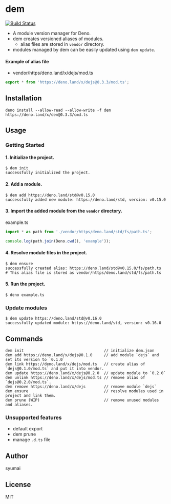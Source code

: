 # dem

[![Build Status](https://github.com/syumai/dem/workflows/test/badge.svg?branch=master)](https://github.com/syumai/dem/actions)

- A module version manager for Deno.
- dem creates versioned aliases of modules.
  - alias files are stored in `vendor` directory.
- modules managed by dem can be easily updated using `dem update`.

#### Example of alias file

- vendor/https/deno.land/x/dejs/mod.ts

```ts
export * from 'https://deno.land/x/dejs@0.3.3/mod.ts';
```

## Installation

```console
deno install --allow-read --allow-write -f dem https://deno.land/x/dem@0.3.3/cmd.ts
```

## Usage

### Getting Started

#### 1. Initialize the project.

```console
$ dem init
successfully initialized the project.
```

#### 2. Add a module.

```console
$ dem add https://deno.land/std@v0.15.0
successfully added new module: https://deno.land/std, version: v0.15.0
```

#### 3. Import the added module from the `vendor` directory.

example.ts

```ts
import * as path from './vendor/https/deno.land/std/fs/path.ts';

console.log(path.join(Deno.cwd(), 'example'));
```

#### 4. Resolve module files in the project.

```console
$ dem ensure
successfully created alias: https://deno.land/std@v0.15.0/fs/path.ts
# This alias file is stored as vendor/https/deno.land/std/fs/path.ts
```

#### 5. Run the project.

```
$ deno example.ts
```

### Update modules

```
$ dem update https://deno.land/std@v0.16.0
successfully updated module: https://deno.land/std, version: v0.16.0
```

## Commands

```console
dem init                                   // initialize dem.json
dem add https://deno.land/x/dejs@0.1.0     // add module `dejs` and set its version to `0.1.0`
dem link https://deno.land/x/dejs/mod.ts   // create alias of `dejs@0.1.0/mod.ts` and put it into vendor.
dem update https://deno.land/x/dejs@0.2.0  // update module to `0.2.0`
dem unlink https://deno.land/x/dejs/mod.ts // remove alias of `dejs@0.2.0/mod.ts`.
dem remove https://deno.land/x/dejs        // remove module `dejs`
dem ensure                                 // resolve modules used in project and link them.
dem prune (WIP)                            // remove unused modules and aliases.
```

### Unsupported features

- default export
- dem prune
- manage `.d.ts` file

## Author

syumai

## License

MIT
